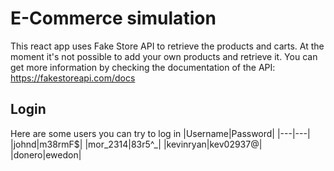 # E-Commerce simulation
This react app uses Fake Store API to retrieve the products and carts. At the moment it's not possible to add your own products and retrieve it.
You can get more information by checking the documentation of the API: https://fakestoreapi.com/docs

## Login
Here are some users you can try to log in
|Username|Password|
|---|---|
|johnd|m38rmF$|
|mor_2314|83r5^_|
|kevinryan|kev02937@|
|donero|ewedon|
